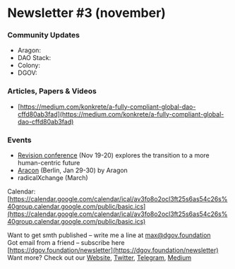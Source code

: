 # Newsletter \#3 \(november\)

### Community Updates <a id="DgovCompilation#3October2018-CommunityUpdates"></a>

* Aragon:
* DAO Stack: 
* Colony: 
* DGOV: 

### Articles, Papers & Videos <a id="DgovCompilation#3October2018-Articles,Papers&amp;Videos"></a>

* [https://medium.com/konkrete/a-fully-compliant-global-dao-cffd80ab3fad](https://medium.com/konkrete/a-fully-compliant-global-dao-cffd80ab3fad)

### Events <a id="DgovCompilation#3October2018-Events"></a>

* [Revision conference](https://revision.io/) \(Nov 19-20\) explores the transition to a more human-centric future
* [Aracon](https://aracon.one/) \(Berlin, Jan 29-30\) by Aragon
* radicalXchange \(March\)

Calendar: [https://calendar.google.com/calendar/ical/av3fo8o2ocl3ft25s6as54c26s%40group.calendar.google.com/public/basic.ics](https://calendar.google.com/calendar/ical/av3fo8o2ocl3ft25s6as54c26s%40group.calendar.google.com/public/basic.ics)

Want to get smth published – write me a line at [max@dgov.foundation](mailto:max@dgov.foundation)  
Got email from a friend – subscribe here [https://dgov.foundation/newsletter](https://dgov.foundation/newsletter)  
Want more? Check out our [Website](http://dgov.foundation/), [Twitter](https://twitter.com/dgovearth), [Telegram](https://t.me/dgovfoundation), [Medium](https://medium.com/dgov)

